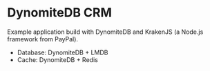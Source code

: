 # DynomiteDB CRM

Example application build with DynomiteDB and KrakenJS (a Node.js framework from PayPal).

- Database: DynomiteDB + LMDB
- Cache: DynomiteDB + Redis

